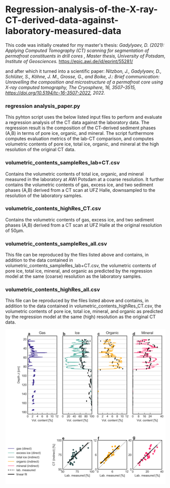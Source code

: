# Regression-analysis-of-the-X-ray-CT-derived-data-against-laboratory-measured-data

This code was initially created for my master's thesis: *Gadylyaev, D. (2021): Applying Computed Tomography (CT) scanning for segmentation of permafrost constituents in drill cores , Master thesis, University of Potsdam, Institute of Geosciences.* https://epic.awi.de/id/eprint/55281/

and after which it turned into a scientific paper: *Nitzbon, J., Gadylyaev, D., Schlüter, S., Köhne, J. M., Grosse, G., and Boike, J.: Brief communication: Unravelling the composition and microstructure of a permafrost core using X-ray computed tomography, The Cryosphere, 16, 3507–3515, https://doi.org/10.5194/tc-16-3507-2022, 2022.*

### regression analysis_paper.py
This pyhton script uses the below listed input files to perform and evaluate a regression analysis of the CT data against the laboratory data. The regression result is the composition of the CT-derived sediment phases (A,B) in terms of pore ice, organic, and mineral. The script furthermore computes evaluation metrics of the lab-CT comparison, and computes volumetric contents of pore ice, total ice, organic, and mineral at the high resolution of the original CT data.

### volumetric_contents_sampleRes_lab+CT.csv
Contains the volumetric contents of total ice, organic, and mineral measured in the laboratory at AWI Potsdam at a coarse resolution. It further contains the volumetric contents of gas, excess ice, and two sediment phases (A,B) derived from a CT scan at UFZ Halle, downsampled to the resolution of the laboratory samples.

### volumetric_contents_highRes_CT.csv
Contains the volumetric contents of gas, excess ice, and two sediment phases (A,B) derived from a CT scan at UFZ Halle at the original resolution of 50µm.

### volumetric_contents_sampleRes_all.csv
This file can be reproduced by the files listed above and contains, in addition to the data contained in volumetric_contents_sampleRes_lab+CT.csv, the volumetric contents of pore ice, total ice, mineral, and organic as predicted by the regression model at the same (coarse) resolution as the laboratory samples.

### volumetric_contents_highRes_all.csv
This file can be reproduced by the files listed above and contains, in addition to the data contained in volumetric_contents_highRes_CT.csv, the volumetric contents of pore ice, total ice, mineral, and organic as predicted by the regression model at the same (high) resolution as the original CT data.

![PLOT](plot.png)
